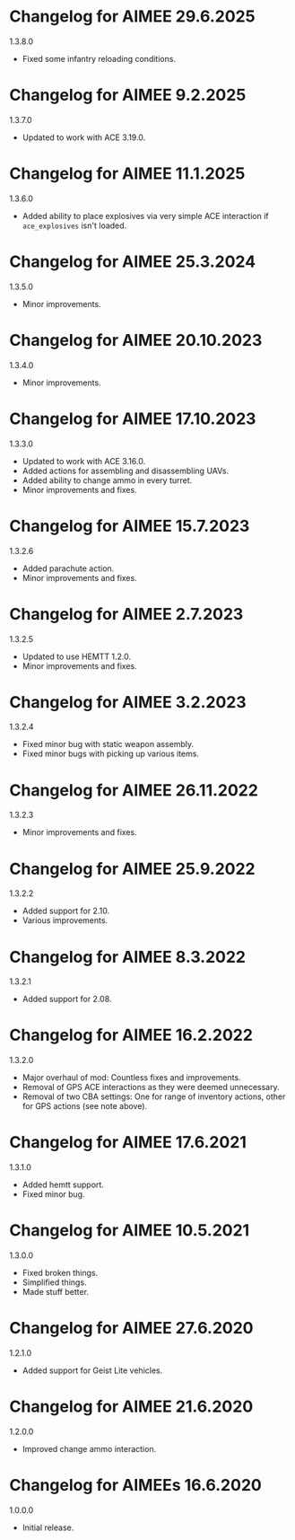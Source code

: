 # Changelog for AIMEE 29.6.2025

1.3.8.0
- Fixed some infantry reloading conditions.

# Changelog for AIMEE 9.2.2025

1.3.7.0
- Updated to work with ACE 3.19.0.

# Changelog for AIMEE 11.1.2025

1.3.6.0
- Added ability to place explosives via very simple ACE interaction if `ace_explosives` isn't loaded.

# Changelog for AIMEE 25.3.2024

1.3.5.0
- Minor improvements.

# Changelog for AIMEE 20.10.2023

1.3.4.0
- Minor improvements.

# Changelog for AIMEE 17.10.2023

1.3.3.0
- Updated to work with ACE 3.16.0.
- Added actions for assembling and disassembling UAVs.
- Added ability to change ammo in every turret.
- Minor improvements and fixes.

# Changelog for AIMEE 15.7.2023

1.3.2.6
- Added parachute action.
- Minor improvements and fixes.

# Changelog for AIMEE 2.7.2023

1.3.2.5
- Updated to use HEMTT 1.2.0.
- Minor improvements and fixes.

# Changelog for AIMEE 3.2.2023

1.3.2.4
- Fixed minor bug with static weapon assembly.
- Fixed minor bugs with picking up various items.

# Changelog for AIMEE 26.11.2022

1.3.2.3
- Minor improvements and fixes.

# Changelog for AIMEE 25.9.2022

1.3.2.2
- Added support for 2.10.
- Various improvements.

# Changelog for AIMEE 8.3.2022

1.3.2.1
- Added support for 2.08.

# Changelog for AIMEE 16.2.2022

1.3.2.0
- Major overhaul of mod: Countless fixes and improvements.
- Removal of GPS ACE interactions as they were deemed unnecessary.
- Removal of two CBA settings: One for range of inventory actions, other for GPS actions (see note above).

# Changelog for AIMEE 17.6.2021

1.3.1.0
- Added hemtt support.
- Fixed minor bug.

# Changelog for AIMEE 10.5.2021

1.3.0.0
- Fixed broken things.
- Simplified things.
- Made stuff better.

# Changelog for AIMEE 27.6.2020

1.2.1.0
- Added support for Geist Lite vehicles.

# Changelog for AIMEE 21.6.2020

1.2.0.0
- Improved change ammo interaction.

# Changelog for AIMEEs 16.6.2020

1.0.0.0
- Initial release.
